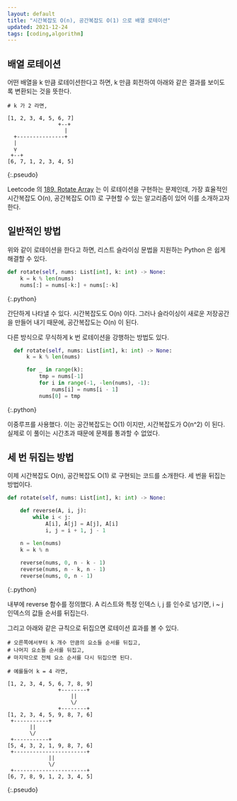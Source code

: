 ```yaml
---
layout: default
title: "시간복잡도 O(n), 공간복잡도 O(1) 으로 배열 로테이션"
updated: 2021-12-24
tags: [coding,algorithm]
---
```


## 배열 로테이션

어떤 배열을 k 만큼 로테이션한다고 하면, k 만큼 회전하여 아래와 같은 결과를 보이도록 변환되는 것을 뜻한다.

```pseudo
# k 가 2 라면,

[1, 2, 3, 4, 5, 6, 7]
                +--+
                  |
  +---------------+
  |
  ṿ
 +--+
[6, 7, 1, 2, 3, 4, 5]
```
{:.pseudo}

Leetcode 의 [189. Rotate Array](https://leetcode.com/problems/rotate-array/) 는 이 로테이션을 구현하는 문제인데, 가장 효율적인 시간복잡도 O(n), 공간복잡도 O(1) 로 구현할 수 있는 알고리즘이 있어 이를 소개하고자 한다.

## 일반적인 방법

위와 같이 로테이션을 한다고 하면, 리스트 슬라이싱 문법을 지원하는 Python 은 쉽게 해결할 수 있다.

```python
def rotate(self, nums: List[int], k: int) -> None:
    k = k % len(nums)
    nums[:] = nums[-k:] + nums[:-k]
```
{:.python}

간단하게 나타낼 수 있다. 시간복잡도도 O(n) 이다. 그러나 슬라이싱이 새로운 저장공간을 만들어 내기 때문에, 공간복잡도는 O(n) 이 된다.

다른 방식으로 무식하게 k 번 로테이션을 강행하는 방법도 있다.

```python
  def rotate(self, nums: List[int], k: int) -> None:
      k = k % len(nums)

      for _ in range(k):
          tmp = nums[-1]
          for i in range(-1, -len(nums), -1):
              nums[i] = nums[i - 1]
          nums[0] = tmp
```
{:.python}

이중루프를 사용했다. 이는 공간복잡도는 O(1) 이지만, 시간복잡도가 O(n^2) 이 된다. 실제로 이 풀이는 시간초과 때문에 문제를 통과할 수 없었다.

## 세 번 뒤집는 방법

이제 시간복잡도 O(n), 공간복잡도 O(1) 로 구현되는 코드를 소개한다. 세 번을 뒤집는 방법이다.

```python
def rotate(self, nums: List[int], k: int) -> None:

    def reverse(A, i, j):
        while i < j:
            A[i], A[j] = A[j], A[i]
            i, j = i + 1, j - 1

    n = len(nums)
    k = k % n
    
    reverse(nums, 0, n - k - 1)
    reverse(nums, n - k, n - 1)
    reverse(nums, 0, n - 1)
```
{:.python}

내부에 reverse 함수를 정의했다. A 리스트와 특정 인덱스 i, j 를 인수로 넘기면, i ~ j 인덱스의 값들 순서를 뒤집는다.

그리고 아래와 같은 규칙으로 뒤집으면 로테이션 효과를 볼 수 있다.

```pseudo
# 오른쪽에서부터 k 개수 만큼의 요소들 순서를 뒤집고,
# 나머지 요소들 순서를 뒤집고,
# 마지막으로 전체 요소 순서를 다시 뒤집으면 된다.

# 예를들어 k = 4 라면,

[1, 2, 3, 4, 5, 6, 7, 8, 9]
                +--------+
                    ||
                    \/
                +--------+
[1, 2, 3, 4, 5, 9, 8, 7, 6]
 +-----------+
       ||
       \/
 +-----------+
[5, 4, 3, 2, 1, 9, 8, 7, 6]
 +-----------------------+
             ||
             \/
 +-----------------------+
[6, 7, 8, 9, 1, 2, 3, 4, 5]
```
{:.pseudo}

